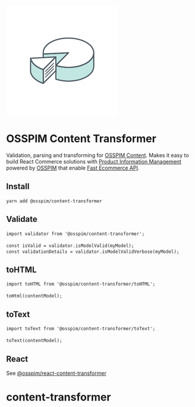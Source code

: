 ![alt text](https://raw.githubusercontent.com/ossgroupp/osspim-content-transformer/HEAD/media/logo.png 'Pie with slice')

# OSSPIM Content Transformer

Validation, parsing and transforming for [OSSPIM Content](https://ossgroup.com/developers/react-components/osspim-content-transformer). Makes it easy to build React Commerce solutions with [Product Information Management](https://ossgroup.com/product/product-information-management) powered by [OSSPIM](https://ossgroup.com) that enable [Fast Ecommerce API](https://ossgroup.com/product/graphql-commerce-api).

## Install

```
yarn add @osspim/content-transformer
```

## Validate

```
import validator from '@osspim/content-transformer';

const isValid = validator.isModelValid(myModel);
const validationDetails = validator.isModelValidVerbose(myModel);
```

## toHTML

```
import toHTML from '@osspim/content-transformer/toHTML';

toHtml(contentModel);
```

## toText

```
import toText from '@osspim/content-transformer/toText';

toText(contentModel);
```

## React

See [@osspim/react-content-transformer](https://www.npmjs.com/package/@osspim/react-content-transformer)
# content-transformer
